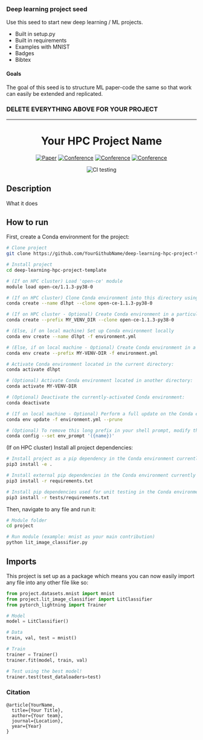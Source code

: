 ### Deep learning project seed

Use this seed to start new deep learning / ML projects.

- Built in setup.py
- Built in requirements
- Examples with MNIST
- Badges
- Bibtex

#### Goals

The goal of this seed is to structure ML paper-code the same so that work can easily be extended and replicated.

### DELETE EVERYTHING ABOVE FOR YOUR PROJECT

 
---

<div align="center">    

# Your HPC Project Name

[![Paper](http://img.shields.io/badge/paper-arxiv.1001.2234-B31B1B.svg)](https://www.nature.com/articles/nature14539)
[![Conference](http://img.shields.io/badge/NeurIPS-2019-4b44ce.svg)](https://papers.nips.cc/book/advances-in-neural-information-processing-systems-31-2018)
[![Conference](http://img.shields.io/badge/ICLR-2019-4b44ce.svg)](https://papers.nips.cc/book/advances-in-neural-information-processing-systems-31-2018)
[![Conference](http://img.shields.io/badge/AnyConference-year-4b44ce.svg)](https://papers.nips.cc/book/advances-in-neural-information-processing-systems-31-2018)
<!--
ARXIV   
[![Paper](http://img.shields.io/badge/arxiv-math.co:1480.1111-B31B1B.svg)](https://www.nature.com/articles/nature14539)
-->
![CI testing](https://github.com/amorehead/deep-learning-hpc-project-template/workflows/CI%20testing/badge.svg?branch=master&event=push)


<!--  
Conference   
-->   
</div>

## Description

What it does

## How to run

First, create a Conda environment for the project:

```bash
# Clone project   
git clone https://github.com/YourGithubName/deep-learning-hpc-project-template

# Install project   
cd deep-learning-hpc-project-template

# (If on HPC cluster) Load 'open-ce' module
module load open-ce/1.1.3-py38-0

# (If on HPC cluster) Clone Conda environment into this directory using provided 'open-ce' environment:
conda create --name dlhpt --clone open-ce-1.1.3-py38-0

# (If on HPC cluster - Optional) Create Conda environment in a particular directory using provided 'open-ce' environment:
conda create --prefix MY_VENV_DIR --clone open-ce-1.1.3-py38-0

# (Else, if on local machine) Set up Conda environment locally
conda env create --name dlhpt -f environment.yml

# (Else, if on local machine - Optional) Create Conda environment in a particular directory using local 'environment.yml' file:
conda env create --prefix MY-VENV-DIR -f environment.yml

# Activate Conda environment located in the current directory:
conda activate dlhpt

# (Optional) Activate Conda environment located in another directory:
conda activate MY-VENV-DIR

# (Optional) Deactivate the currently-activated Conda environment:
conda deactivate

# (If on local machine - Optional) Perform a full update on the Conda environment described in 'environment.yml':
conda env update -f environment.yml --prune

# (Optional) To remove this long prefix in your shell prompt, modify the env_prompt setting in your .condarc file with:
conda config --set env_prompt '({name})'
```

(If on HPC cluster) Install all project dependencies:

```bash
# Install project as a pip dependency in the Conda environment currently activated:
pip3 install -e .

# Install external pip dependencies in the Conda environment currently activated:
pip3 install -r requirements.txt

# Install pip dependencies used for unit testing in the Conda environment currently activated:
pip3 install -r tests/requirements.txt
 ```

Then, navigate to any file and run it:

 ```bash
# Module folder
cd project

# Run module (example: mnist as your main contribution)   
python lit_image_classifier.py    
```

## Imports

This project is set up as a package which means you can now easily import any file into any other file like so:

```python
from project.datasets.mnist import mnist
from project.lit_image_classifier import LitClassifier
from pytorch_lightning import Trainer

# Model
model = LitClassifier()

# Data
train, val, test = mnist()

# Train
trainer = Trainer()
trainer.fit(model, train, val)

# Test using the best model!
trainer.test(test_dataloaders=test)
```

### Citation

```
@article{YourName,
  title={Your Title},
  author={Your team},
  journal={Location},
  year={Year}
}
```   